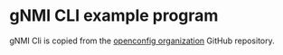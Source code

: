 # gNMI CLI example program

gNMI Cli is copied from the [openconfig organization](https://github.com/openconfig/gnmi/tree/master/cmd/gnmi_cli) GitHub repository.